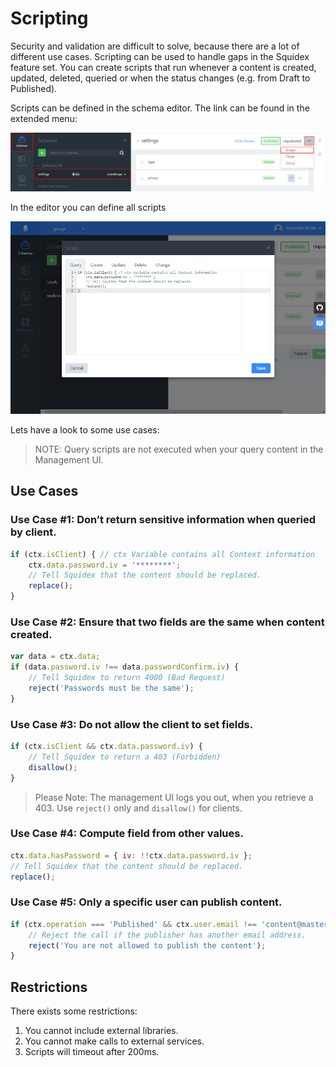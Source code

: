 # Scripting

Security and validation are difficult to solve, because there are a lot of different use cases. Scripting can be used to handle gaps in the Squidex feature set. You can create scripts that run whenever a content is created, updated, deleted, queried or when the status changes (e.g. from Draft to Published).

Scripts can be defined in the schema editor. The link can be found in the extended menu:

![Path to Editor](../images/04/06/01-path-to-dialog.png "Path to Editor")

In the editor you can define all scripts

![Editor](../images/04/06/02-dialog.png "Editor")

Lets have a look to some use cases:

> NOTE: Query scripts are not executed when your query content in the Management UI.

## Use Cases

### Use Case #1: Don’t return sensitive information when queried by client.

```js
if (ctx.isClient) { // ctx Variable contains all Context information
    ctx.data.password.iv = '********';
    // Tell Squidex that the content should be replaced.
    replace(); 
}
```

### Use Case #2: Ensure that two fields are the same when content created.

```js
var data = ctx.data;
if (data.password.iv !== data.passwordConfirm.iv) {
    // Tell Squidex to return 4000 (Bad Request)
    reject('Passwords must be the same');
}
```

### Use Case #3: Do not allow the client to set fields.

```js
if (ctx.isClient && ctx.data.password.iv) {
    // Tell Squidex to return a 403 (Forbidden)
    disallow();
}
```

> Please Note: The management UI logs you out, when you retrieve a 403. Use `reject()` only and `disallow()` for clients.

### Use Case #4: Compute field from other values.

```js
ctx.data.hasPassword = { iv: !!ctx.data.password.iv };
// Tell Squidex that the content should be replaced.
replace();
```

### Use Case #5: Only a specific user can publish content.

```js
if (ctx.operation === 'Published' && ctx.user.email !== 'content@master.com') {
    // Reject the call if the publisher has another email address.
    reject('You are not allowed to publish the content');
}
```

## Restrictions

There exists some restrictions:

1. You cannot include external libraries.
2. You cannot make calls to external services.
3. Scripts will timeout after 200ms.